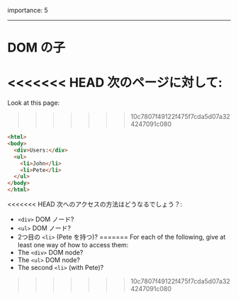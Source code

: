 importance: 5

---

# DOM の子

<<<<<<< HEAD
次のページに対して:
=======
Look at this page:
>>>>>>> 10c7807f49122f475f7cda5d07a324247091c080

```html
<html>
<body>
  <div>Users:</div>
  <ul>
    <li>John</li>
    <li>Pete</li>
  </ul>
</body>
</html>
```

<<<<<<< HEAD
次へのアクセスの方法はどうなるでしょう？:
- `<div>` DOM ノード?
- `<ul>` DOM ノード?
- 2つ目の `<li>` (Pete を持つ)?
=======
For each of the following, give at least one way of how to access them:
- The `<div>` DOM node?
- The `<ul>` DOM node?
- The second `<li>` (with Pete)?
>>>>>>> 10c7807f49122f475f7cda5d07a324247091c080
